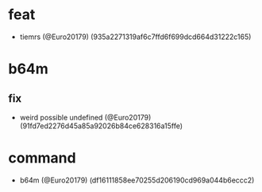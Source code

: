 # feat

* tiemrs (@Euro20179) (935a2271319af6c7ffd6f699dcd664d31222c165)


# b64m

## fix

* weird possible undefined (@Euro20179) (91fd7ed2276d45a85a92026b84ce628316a15ffe)


# command

* b64m (@Euro20179) (df16111858ee70255d206190cd969a044b6eccc2)


